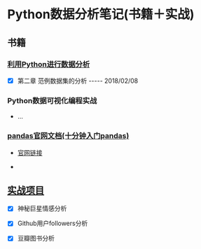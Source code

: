 # Python数据分析笔记(书籍＋实战)

## 书籍

### [利用Python进行数据分析](https://github.com/KongWiKi/PythonAnalysis/tree/master/PythonForDataAnalysis) 

* [x] 第二章 范例数据集的分析             ----- 2018/02/08

### Python数据可视化编程实战

- ...

### [pandas官网文档(十分钟入门pandas)](https://github.com/KongWiKi/PythonAnalysis/tree/master/summary_pandas)

* [官网链接](http://pandas.pydata.org/pandas-docs/stable/10min.html)


* ​

## [实战项目](https://github.com/KongWiKi/PythonAnalysis/tree/master/ActualCombat)

* [x] 神秘巨星情感分析


* [x] Github用户followers分析


* [x] 豆瓣图书分析



